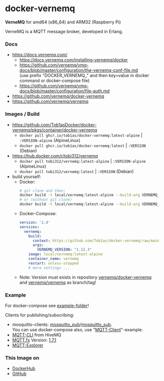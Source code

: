 # docker-vernemq
**VerneMQ** for amd64 (x86_64) and ARM32 (Raspberry Pi)

VerneMQ is a MQTT message broker, developed in Erlang.

### Docs

* https://docs.vernemq.com/
  * https://docs.vernemq.com/installing-vernemq/docker
  * https://github.com/vernemq/vmq-docs/blob/master/configuration/the-vernemq-conf-file.md  
   (use prefix "DOCKER_VERNEMQ_" and then key=value in docker command or docker-compose file)
  * https://github.com/vernemq/vmq-docs/blob/master/configuration/file-auth.md
* https://github.com/vernemq/docker-vernemq
* https://github.com/vernemq/vernemq

### Images / Build

* https://github.com/Tob1asDocker/docker-vernemq/pkgs/container/docker-vernemq
  * `docker pull ghcr.io/tob1as/docker-vernemq:latest-alpine` | `:VERSION-alpine` (AlpineLinux)
  * `docker pull ghcr.io/tob1as/docker-vernemq:latest` | `:VERSION` (Debian)
* https://hub.docker.com/r/tobi312/vernemq
  * `docker pull tobi312/vernemq:latest-alpine` | `:VERSION-alpine` (AlpineLinux)
  * `docker pull tobi312/vernemq:latest` | `:VERSION` (Debian)
* build yourself:
  * Docker:  
    ```sh
    # git clone and then:
    docker build -t local/vernemq:latest-alpine --build-arg VERNEMQ_VERSION="1.12.3" -f vernemq.alpine.Dockerfile .
    # or (without git clone)
    docker build -t local/vernemq:latest-alpine --build-arg VERNEMQ_VERSION="1.12.3" https://github.com/Tob1asDocker/docker-vernemq/raw/main/vernemq.alpine.Dockerfile
    ```  
  * Docker-Compose:  
    ```yml
    version: '2.4'
    services:
      vernemq:
        build: 
          context: https://github.com/Tob1as/docker-vernemq/raw/main/vernemq.alpine.Dockerfile
          args:
            VERNEMQ_VERSION: "1.12.3"
        image: local/vernemq:latest-alpine
        container_name: vernemq
        restart: unless-stopped
        # more settings ...
    ``` 
  * Note: Version must exists in repository [vernemq/docker-vernemq](https://github.com/vernemq/docker-vernemq) and [vernemq/vernemq](https://github.com/vernemq/vernemq) as branch/tag!

### Example

For docker-compose see [example-folder](example/)!  
  
Clients for publishing/subscribing:
* mosquitto-clients: [mosquitto_pub](https://mosquitto.org/man/mosquitto_pub-1.html)/[mosquitto_sub](https://mosquitto.org/man/mosquitto_sub-1.html).  
You can use docker-compose also, use "[MQTT-Client](https://github.com/Tob1asDocker/Collection/blob/master/examples_docker-compose/mqtt-client.yml)"-example.
* [MQTT-CLI](https://github.com/hivemq/mqtt-cli) from HiveMQ
* [MQTT.fx](https://mqttfx.jensd.de/index.php/download) Version: [1.7.1](http://www.jensd.de/apps/mqttfx/1.7.1/)
* [MQTT-Explorer](https://github.com/thomasnordquist/MQTT-Explorer)

### This Image on
* [DockerHub](https://hub.docker.com/r/tobi312/vernemq)
* [GitHub](https://github.com/Tob1as/docker-vernemq)